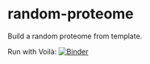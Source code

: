 # random-proteome

Build a random proteome from template.

Run with Voilà: [![Binder](https://mybinder.org/badge_logo.svg)](https://mybinder.org/v2/gh/pierrepo/random-proteome/master?filepath=%2Fvoila%2Frender%2Fnotebook-voila.ipynb)